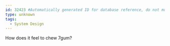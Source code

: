 ```yaml
---
id: 32423 #Automatically generated ID for database reference, do not modify!
type: unknown
tags: 
  - System Design
---
```

How does it feel to chew 7gum? 